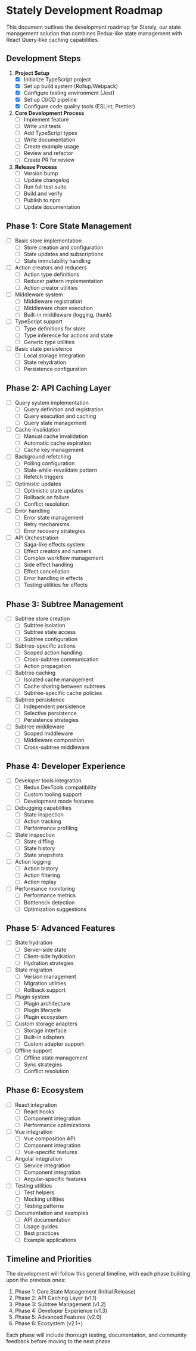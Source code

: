 # Stately Development Roadmap

This document outlines the development roadmap for Stately, our state management solution that combines Redux-like state management with React Query-like caching capabilities.

## Development Steps

1. **Project Setup**
   - [x] Initialize TypeScript project
   - [x] Set up build system (Rollup/Webpack)
   - [x] Configure testing environment (Jest)
   - [x] Set up CI/CD pipeline
   - [x] Configure code quality tools (ESLint, Prettier)

2. **Core Development Process**
   - [ ] Implement feature
   - [ ] Write unit tests
   - [ ] Add TypeScript types
   - [ ] Write documentation
   - [ ] Create example usage
   - [ ] Review and refactor
   - [ ] Create PR for review

3. **Release Process**
   - [ ] Version bump
   - [ ] Update changelog
   - [ ] Run full test suite
   - [ ] Build and verify
   - [ ] Publish to npm
   - [ ] Update documentation

## Phase 1: Core State Management
- [ ] Basic store implementation
  - [ ] Store creation and configuration
  - [ ] State updates and subscriptions
  - [ ] State immutability handling
- [ ] Action creators and reducers
  - [ ] Action type definitions
  - [ ] Reducer pattern implementation
  - [ ] Action creator utilities
- [ ] Middleware system
  - [ ] Middleware registration
  - [ ] Middleware chain execution
  - [ ] Built-in middleware (logging, thunk)
- [ ] TypeScript support
  - [ ] Type definitions for store
  - [ ] Type inference for actions and state
  - [ ] Generic type utilities
- [ ] Basic state persistence
  - [ ] Local storage integration
  - [ ] State rehydration
  - [ ] Persistence configuration

## Phase 2: API Caching Layer
- [ ] Query system implementation
  - [ ] Query definition and registration
  - [ ] Query execution and caching
  - [ ] Query state management
- [ ] Cache invalidation
  - [ ] Manual cache invalidation
  - [ ] Automatic cache expiration
  - [ ] Cache key management
- [ ] Background refetching
  - [ ] Polling configuration
  - [ ] Stale-while-revalidate pattern
  - [ ] Refetch triggers
- [ ] Optimistic updates
  - [ ] Optimistic state updates
  - [ ] Rollback on failure
  - [ ] Conflict resolution
- [ ] Error handling
  - [ ] Error state management
  - [ ] Retry mechanisms
  - [ ] Error recovery strategies
- [ ] API Orchestration
  - [ ] Saga-like effects system
  - [ ] Effect creators and runners
  - [ ] Complex workflow management
  - [ ] Side effect handling
  - [ ] Effect cancellation
  - [ ] Error handling in effects
  - [ ] Testing utilities for effects

## Phase 3: Subtree Management
- [ ] Subtree store creation
  - [ ] Subtree isolation
  - [ ] Subtree state access
  - [ ] Subtree configuration
- [ ] Subtree-specific actions
  - [ ] Scoped action handling
  - [ ] Cross-subtree communication
  - [ ] Action propagation
- [ ] Subtree caching
  - [ ] Isolated cache management
  - [ ] Cache sharing between subtrees
  - [ ] Subtree-specific cache policies
- [ ] Subtree persistence
  - [ ] Independent persistence
  - [ ] Selective persistence
  - [ ] Persistence strategies
- [ ] Subtree middleware
  - [ ] Scoped middleware
  - [ ] Middleware composition
  - [ ] Cross-subtree middleware

## Phase 4: Developer Experience
- [ ] Developer tools integration
  - [ ] Redux DevTools compatibility
  - [ ] Custom tooling support
  - [ ] Development mode features
- [ ] Debugging capabilities
  - [ ] State inspection
  - [ ] Action tracking
  - [ ] Performance profiling
- [ ] State inspection
  - [ ] State diffing
  - [ ] State history
  - [ ] State snapshots
- [ ] Action logging
  - [ ] Action history
  - [ ] Action filtering
  - [ ] Action replay
- [ ] Performance monitoring
  - [ ] Performance metrics
  - [ ] Bottleneck detection
  - [ ] Optimization suggestions

## Phase 5: Advanced Features
- [ ] State hydration
  - [ ] Server-side state
  - [ ] Client-side hydration
  - [ ] Hydration strategies
- [ ] State migration
  - [ ] Version management
  - [ ] Migration utilities
  - [ ] Rollback support
- [ ] Plugin system
  - [ ] Plugin architecture
  - [ ] Plugin lifecycle
  - [ ] Plugin ecosystem
- [ ] Custom storage adapters
  - [ ] Storage interface
  - [ ] Built-in adapters
  - [ ] Custom adapter support
- [ ] Offline support
  - [ ] Offline state management
  - [ ] Sync strategies
  - [ ] Conflict resolution

## Phase 6: Ecosystem
- [ ] React integration
  - [ ] React hooks
  - [ ] Component integration
  - [ ] Performance optimizations
- [ ] Vue integration
  - [ ] Vue composition API
  - [ ] Component integration
  - [ ] Vue-specific features
- [ ] Angular integration
  - [ ] Service integration
  - [ ] Component integration
  - [ ] Angular-specific features
- [ ] Testing utilities
  - [ ] Test helpers
  - [ ] Mocking utilities
  - [ ] Testing patterns
- [ ] Documentation and examples
  - [ ] API documentation
  - [ ] Usage guides
  - [ ] Best practices
  - [ ] Example applications

## Timeline and Priorities

The development will follow this general timeline, with each phase building upon the previous ones:

1. Phase 1: Core State Management (Initial Release)
2. Phase 2: API Caching Layer (v1.1)
3. Phase 3: Subtree Management (v1.2)
4. Phase 4: Developer Experience (v1.3)
5. Phase 5: Advanced Features (v2.0)
6. Phase 6: Ecosystem (v2.1+)

Each phase will include thorough testing, documentation, and community feedback before moving to the next phase. 